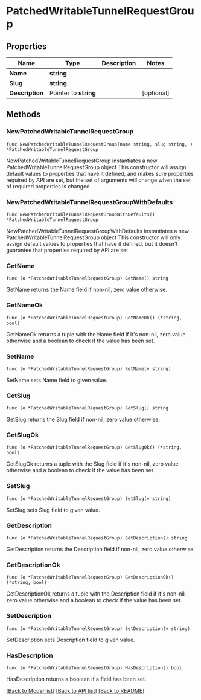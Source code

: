# PatchedWritableTunnelRequestGroup

## Properties

Name | Type | Description | Notes
------------ | ------------- | ------------- | -------------
**Name** | **string** |  | 
**Slug** | **string** |  | 
**Description** | Pointer to **string** |  | [optional] 

## Methods

### NewPatchedWritableTunnelRequestGroup

`func NewPatchedWritableTunnelRequestGroup(name string, slug string, ) *PatchedWritableTunnelRequestGroup`

NewPatchedWritableTunnelRequestGroup instantiates a new PatchedWritableTunnelRequestGroup object
This constructor will assign default values to properties that have it defined,
and makes sure properties required by API are set, but the set of arguments
will change when the set of required properties is changed

### NewPatchedWritableTunnelRequestGroupWithDefaults

`func NewPatchedWritableTunnelRequestGroupWithDefaults() *PatchedWritableTunnelRequestGroup`

NewPatchedWritableTunnelRequestGroupWithDefaults instantiates a new PatchedWritableTunnelRequestGroup object
This constructor will only assign default values to properties that have it defined,
but it doesn't guarantee that properties required by API are set

### GetName

`func (o *PatchedWritableTunnelRequestGroup) GetName() string`

GetName returns the Name field if non-nil, zero value otherwise.

### GetNameOk

`func (o *PatchedWritableTunnelRequestGroup) GetNameOk() (*string, bool)`

GetNameOk returns a tuple with the Name field if it's non-nil, zero value otherwise
and a boolean to check if the value has been set.

### SetName

`func (o *PatchedWritableTunnelRequestGroup) SetName(v string)`

SetName sets Name field to given value.


### GetSlug

`func (o *PatchedWritableTunnelRequestGroup) GetSlug() string`

GetSlug returns the Slug field if non-nil, zero value otherwise.

### GetSlugOk

`func (o *PatchedWritableTunnelRequestGroup) GetSlugOk() (*string, bool)`

GetSlugOk returns a tuple with the Slug field if it's non-nil, zero value otherwise
and a boolean to check if the value has been set.

### SetSlug

`func (o *PatchedWritableTunnelRequestGroup) SetSlug(v string)`

SetSlug sets Slug field to given value.


### GetDescription

`func (o *PatchedWritableTunnelRequestGroup) GetDescription() string`

GetDescription returns the Description field if non-nil, zero value otherwise.

### GetDescriptionOk

`func (o *PatchedWritableTunnelRequestGroup) GetDescriptionOk() (*string, bool)`

GetDescriptionOk returns a tuple with the Description field if it's non-nil, zero value otherwise
and a boolean to check if the value has been set.

### SetDescription

`func (o *PatchedWritableTunnelRequestGroup) SetDescription(v string)`

SetDescription sets Description field to given value.

### HasDescription

`func (o *PatchedWritableTunnelRequestGroup) HasDescription() bool`

HasDescription returns a boolean if a field has been set.


[[Back to Model list]](../README.md#documentation-for-models) [[Back to API list]](../README.md#documentation-for-api-endpoints) [[Back to README]](../README.md)


